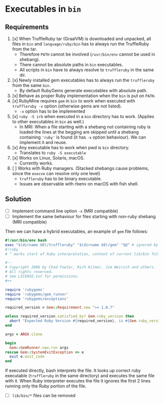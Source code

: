 # Executables in `bin` 

## Requirements

1.  [x] When TruffleRuby tar (GraalVM) is downloaded and unpacked, all files in `bin` and 
    `language/ruby/bin` has to always run the TruffleRuby from the tar. 
    -   Therefore `PATH` cannot be involved (`/usr/bin/env` cannot be used in shebang).
    -   There cannot be absolute paths in `bin` executables.
    -   All scripts in `bin` have to always resolve to `truffleruby` in the same dir.
2.  [x] Newly installed gem executables has to always run the `truffleruby` from the same `bin`. 
    -   By default RubyGems generate executables with absolute path.
3.  [x] Behave as proper Ruby implementation when the `bin` is put on `PATH`.
4.  [x] RubyMine requires `gem` in `bin` to work when executed with `truffleruby -x` option 
    (otherwise gems are not listed).
    -   `-x` option has to be implemented
5.  [x] `ruby -S irb` when executed in a `bin` directory has to work. (Applies to other 
    executables in `bin` as well.)
    -   In MRI: When a file starting with a shebang not containing ruby is loaded the lines at 
        the begging are skipped until a shebang containing `'ruby'` is found (it has `-x` 
        option behaviour). We can implement it and reuse.
6.  [x] Any executable has to work when pwd is `bin` directory.
    -   Translates to `ruby -S executable` 
7.  [x] Works on Linux, Solaris, macOS.
    -   Currently works.
8.  [ ] Works with Ruby managers. (Stacked shebangs cause problems, since the `execve` can 
    resolve only one level)
    -   `truffleruby` has to be binary executable.
    -   Issues are observable with rbenv on macOS with fish shell.

## Solution

-   [ ] Implement command line option `-x` (MRI compatible)
-   [ ] Implement the same behaviour for files starting with non-ruby shebang (MRI compatible)

Then we can have a hybrid executables, an example of `gem` file follows:

```ruby
#!/usr/bin/env bash
exec "$(dirname $0)/truffleruby" "$(dirname $0)/gem" "$@" # ignored by Ruby interpreter
#!ruby
# ^ marks start of Ruby interpretation, content of current lib/bin follows   

#--
# Copyright 2006 by Chad Fowler, Rich Kilmer, Jim Weirich and others.
# All rights reserved.
# See LICENSE.txt for permissions.
#++

require 'rubygems'
require 'rubygems/gem_runner'
require 'rubygems/exceptions'

required_version = Gem::Requirement.new ">= 1.8.7"

unless required_version.satisfied_by? Gem.ruby_version then
  abort "Expected Ruby Version #{required_version}, is #{Gem.ruby_version}"
end

args = ARGV.clone

begin
  Gem::GemRunner.new.run args
rescue Gem::SystemExitException => e
  exit e.exit_code
end
```

If executed directly, bash interprets the file. It looks up correct ruby executable 
(`truffleruby` in the same directory) and executes the same file with it. When Ruby 
interpreter executes the file it ignores the first 2 lines running only the Ruby 
portion of the file.

-   [ ] `lib/bin/*` files can be removed
